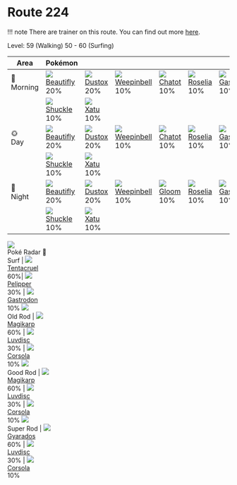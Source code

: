 # Route 224

!!! note
    There are trainer on this route. You can find out more [here](../../trainer_changes/route_224/).

Level: 59 (Walking) 50 - 60 (Surfing)

Area                           | Pokémon                           | &nbsp;                            | &nbsp;                            | &nbsp;                            | &nbsp;                            | &nbsp;
---                            | ---                               | ---                               | ---                               | ---                               | ---                               | ---
🌅<br>Morning                   | ![][267]<br> [Beautifly]<br> 20% | ![][269]<br> [Dustox]<br> 20%    | ![][070]<br> [Weepinbell]<br> 10%| ![][441]<br> [Chatot]<br> 10%    | ![][315]<br> [Roselia]<br> 10%   | ![][423]<br> [Gastrodon]<br> 10%
&nbsp;                         | ![][213]<br> [Shuckle]<br> 10%   | ![][178]<br> [Xatu]<br> 10%
🌞<br>Day                       | ![][267]<br> [Beautifly]<br> 20% | ![][269]<br> [Dustox]<br> 20%    | ![][070]<br> [Weepinbell]<br> 10%| ![][441]<br> [Chatot]<br> 10%    | ![][315]<br> [Roselia]<br> 10%   | ![][423]<br> [Gastrodon]<br> 10%
&nbsp;                         | ![][213]<br> [Shuckle]<br> 10%   | ![][178]<br> [Xatu]<br> 10%
🌙<br>Night                     | ![][267]<br> [Beautifly]<br> 20% | ![][269]<br> [Dustox]<br> 20%    | ![][070]<br> [Weepinbell]<br> 10%| ![][044]<br> [Gloom]<br> 10%     | ![][315]<br> [Roselia]<br> 10%   | ![][423]<br> [Gastrodon]<br> 10%
&nbsp;                         | ![][213]<br> [Shuckle]<br> 10%   | ![][178]<br> [Xatu]<br> 10%
![][poke-radar]<br> Poké Radar
🌊<br> Surf                     | ![][073]<br> [Tentacruel]<br> 60%| ![][279]<br> [Pelipper]<br> 30%  | ![][423]<br> [Gastrodon]<br> 10%
![][old-rod]<br> Old Rod       | ![][129]<br> [Magikarp]<br> 60%  | ![][370]<br> [Luvdisc]<br> 30%   | ![][222]<br> [Corsola]<br> 10%
![][good-rod]<br> Good Rod     | ![][129]<br> [Magikarp]<br> 60%  | ![][370]<br> [Luvdisc]<br> 30%   | ![][222]<br> [Corsola]<br> 10%
![][super-rod]<br> Super Rod   | ![][130]<br> [Gyarados]<br> 60%  | ![][370]<br> [Luvdisc]<br> 30%   | ![][222]<br> [Corsola]<br> 10%

[Gloom]: ../../pokemon_changes/044/
[Weepinbell]: ../../pokemon_changes/070/
[Tentacruel]: ../../pokemon_changes/073/
[Magikarp]: ../../pokemon_changes/129/
[Gyarados]: ../../pokemon_changes/130/
[Xatu]: ../../pokemon_changes/178/
[Shuckle]: ../../pokemon_changes/213/
[Corsola]: ../../pokemon_changes/222/
[Beautifly]: ../../pokemon_changes/267/
[Dustox]: ../../pokemon_changes/269/
[Pelipper]: ../../pokemon_changes/279/
[Roselia]: ../../pokemon_changes/315/
[Luvdisc]: ../../pokemon_changes/370/
[Gastrodon]: ../../pokemon_changes/423/
[Chatot]: ../../pokemon_changes/441/
[good-rod]: ../img/items/good-rod.png
[old-rod]: ../img/items/old-rod.png
[poke-radar]: ../img/items/poke-radar.png
[super-rod]: ../img/items/super-rod.png
[044]: ../img/pokemon/044.png
[070]: ../img/pokemon/070.png
[073]: ../img/pokemon/073.png
[129]: ../img/pokemon/129.png
[130]: ../img/pokemon/130.png
[178]: ../img/pokemon/178.png
[213]: ../img/pokemon/213.png
[222]: ../img/pokemon/222.png
[267]: ../img/pokemon/267.png
[269]: ../img/pokemon/269.png
[279]: ../img/pokemon/279.png
[315]: ../img/pokemon/315.png
[370]: ../img/pokemon/370.png
[423]: ../img/pokemon/423.png
[441]: ../img/pokemon/441.png
